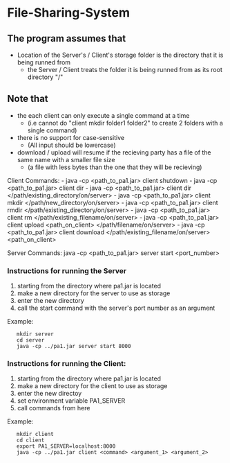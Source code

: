 # File-Sharing-System

## The program assumes that
- Location of the Server's / Client's storage folder is the directory that it is being runned from 
    * the Server / Client treats the folder it is being runned from as its root directory "/"

## Note that
- the each client can only execute a single command at a time 
   * (i.e cannot do "client mkdir folder1 folder2" to create 2 folders with a single command)
- there is no support for case-sensitive 
   * (All input should be lowercase)
- download / upload will resume if the recieving party has a file of the same name with a smaller file size 
   * (a file with less bytes than the one that they will be recieving)

Client Commands:
    - java -cp <path_to_pa1.jar> client shutdown 
    - java -cp <path_to_pa1.jar> client dir 
    - java -cp <path_to_pa1.jar> client dir </path/existing_directory/on/server> 
    - java -cp <path_to_pa1.jar> client mkdir </path/new_directory/on/server> 
    - java -cp <path_to_pa1.jar> client rmdir </path/existing_directory/on/server>
    - java -cp <path_to_pa1.jar> client rm </path/existing_filename/on/server> 
    - java -cp <path_to_pa1.jar> client upload <path_on_client> </path/filename/on/server> 
    - java -cp <path_to_pa1.jar> client download </path/existing_filename/on/server> <path_on_client>

Server Commands:
    java -cp <path_to_pa1.jar> server start <port_number>

### Instructions for running the Server
1. starting from the directory where pa1.jar is located
2. make a new directory for the server to use as storage 
3. enter the new directory 
4. call the start command with the server's port number as an argument 

Example:
```
   mkdir server     
   cd server 
   java -cp ../pa1.jar server start 8000 
 ```

### Instructions for running the Client:
1. starting from the directory where pa1.jar is located
2. make a new directory for the client to use as storage 
3. enter the new directoy 
4. set environment variable PA1_SERVER
5. call commands from here 

Example:
```
   mkdir client
   cd client 
   export PA1_SERVER=localhost:8000
   java -cp ../pa1.jar client <command> <argument_1> <argument_2> 
```
